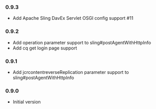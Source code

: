 ### 0.9.3
* Add Apache Sling DavEx Servlet OSGI config support #11

### 0.9.2
* Add operation parameter support to sling#postAgentWithHttpInfo
* Add cq get login page support

### 0.9.1
* Add jcrcontentreverseReplication parameter support to sling#postAgentWithHttpInfo

### 0.9.0
* Initial version
